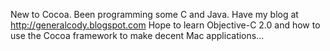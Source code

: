 New to Cocoa. Been programming some C and Java. Have my blog at http://generalcody.blogspot.com
Hope to learn Objective-C 2.0 and how to use the Cocoa framework to make decent Mac applications...
